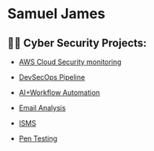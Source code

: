 <h1> Samuel James

<h2>👨‍💻 Cyber Security Projects:</h2>

- [AWS Cloud Security monitoring ](https://github.com/Samuel-James971/Cloud-Home-Lab/blob/main/README.md)

- [DevSecOps Pipeline](https://github.com/Samuel-James971/terraform)
  
- [AI+Workflow Automation](https://github.com/Samuel-James971/AI-Workflow-Automation/blob/main/README.md)
  
- [Email Analysis](https://github.com/Samuel-James971/Email-Analysis-Phishing-/blob/main/README.md)
  
- [ISMS](https://github.com/Samuel-James971/ISMS)
  
- [Pen Testing](https://github.com/Samuel-James971/Pen-Testing/blob/main/README.md)

 

  


<h2></h2>







